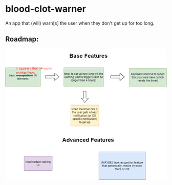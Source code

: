 # blood-clot-warner
An app that (will) warn[s] the user when they don't get up for too long.

## Roadmap:

![](roadmap.png)
